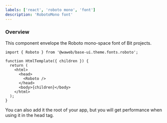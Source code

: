 ```yaml
---
labels: ['react', 'roboto mono', 'font']
description: 'RobotoMono font'
---
```


### Overview

This component envelope the Roboto mono-space font of Bit projects.

```tsx
import { Roboto } from '@waweb/base-ui.theme.fonts.roboto';

function HtmlTemplate({ children }) {
  return (
    <html>
      <head>
        <Roboto />
      </head>
      <body>{children}</body>
    </html>
  );
}
```

You can also add it the root of your app, but you will get performance when using it in the head tag.

